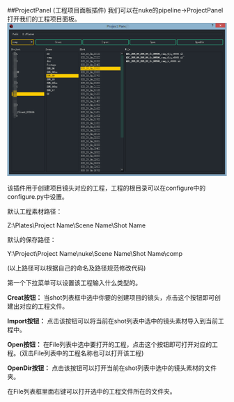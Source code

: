 ##ProjectPanel (工程项目面板插件)
我们可以在nuke的pipeline->ProjectPanel打开我们的工程项目面板。
![](ProjectPanel.png)

该插件用于创建项目镜头对应的工程，工程的根目录可以在configure中的configure.py中设置。

默认工程素材路径：

Z:\Plates\Project Name\Scene Name\Shot Name

默认的保存路径：

Y:\Project\Project Name\nuke\Scene Name\Shot Name\comp

(以上路径可以根据自己的命名及路径规范修改代码)

第一个下拉菜单可以设置该工程输入什么类型的。

**Creat按钮：** 当shot列表框中选中你要的创建项目的镜头，点击这个按钮即可创建出对应的工程文件。

**Import按钮：** 点击该按钮可以将当前在shot列表中选中的镜头素材导入到当前工程中。

**Open按钮：** 在File列表中选中要打开的工程，点击这个按钮即可打开对应的工程。(双击File列表中的工程名称也可以打开该工程)

**OpenDir按钮：**  点击该按钮可以打开当前在shot列表中选中的镜头素材的文件夹。

在File列表框里面右键可以打开选中的工程文件所在的文件夹。